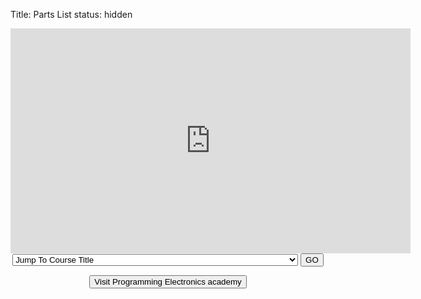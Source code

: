 Title: Parts List
status: hidden
<br>
<center>
<iframe allowfullscreen="" frameborder="0" height="360" src="https://www.youtube.com/embed/n2tK9xh-NcE?modestbranding=1&amp;rel=0&amp;showinfo=0;autoplay=1" width="640"></iframe>

<!-- Free Arduino Course Menu -->
<form name="jump" class="center">
<select name="menu" onchange="gotoPage(this)">
<option value="#">Jump To Course Title</option>
<option value="/pages/arduino-crash-course-prelude.html">Arduino Crash Course Prelude</option>
<option value="/pages/an-arduino-pep-talk.html">An Arduino Pep Talk</option>
<option value="/pages/parts-list.html">Parts List</option>
<option value="/pages/kit-on-a-shield-for-arduino.html">Kit-on-a-Shield for Arduino</option>
<option value="/pages/rebranding-open-source-hardware-group-is-now-programming-electronics-academy.html">Open Source Hardware Group is now Programming Electronics Academy</option>
<option value="/pages/overview-of-the-familiarization-module.html">Overview of the Familiarization Module</option>
<option value="/pages/arduino-ide-version.html">Arduino IDE Version</option>
<option value="/pages/download-and-install-the-arduino-ide-for-pc.html">Download and Install the Arduino IDE for PC</option>
<option value="/pages/download-and-install-the-arduino-ide-for-mac.html">Download and Install the Arduino IDE for MAC</option>
<option value="/pages/arduino-ide-familiarization.html">Arduino IDE Familiarization</option>
<option value="/pages/arduino-hardware-overview.html">Arduino Hardware Overview</option>
<option value="/pages/arduino-toolchain-overview.html">Arduino Toolchain Overview</option>
<option value="/pages/no-chicken-joke-analogy.html">No Chicken Joke Analogy</option>
<option value="/pages/arduino-syntax-overview.html">Arduino Syntax Overview</option>
<option value="/pages/using-variables.html">Using Variables</option>
<option value="/pages/understanding-data-types-for-variables.html">Understanding Data Types for variables</option>
<option value="/pages/functions-overview.html">Functions Overview</option>
<option value="/pages/understanding-loop-and-setup.html">Understanding loop() and setup() </option>
</select>
<input type="button" onClick="location=document.jump.menu.options[document.jump.menu.selectedIndex].value;" value="GO">
</form>
</center>

<script type="text/javascript">
function gotoPage(select){
    window.location = select.value;
}
</script>

<center>
<button class="class" onclick="window.location.href='https://programmingelectronics.com/premium/?orid=9558&opid=35'">Visit Programming Electronics academy</button></center>

<!-- PEA Course Footer -->
<br>
<br>
<br>
<br>
<script type="text/javascript">
amzn_assoc_placement = "adunit0";
amzn_assoc_search_bar = "true";
amzn_assoc_tracking_id = "hackerspacetech-20";
amzn_assoc_search_bar_position = "bottom";
amzn_assoc_ad_mode = "search";
amzn_assoc_ad_type = "smart";
amzn_assoc_marketplace = "amazon";
amzn_assoc_region = "US";
amzn_assoc_title = "Shop Related Products";
amzn_assoc_default_search_phrase = "Arduino";
amzn_assoc_default_category = "All";
amzn_assoc_linkid = "b406a0016dc3befdb902cc911af25ab8";
</script>
<script src="//z-na.amazon-adsystem.com/widgets/onejs?MarketPlace=US"></script>